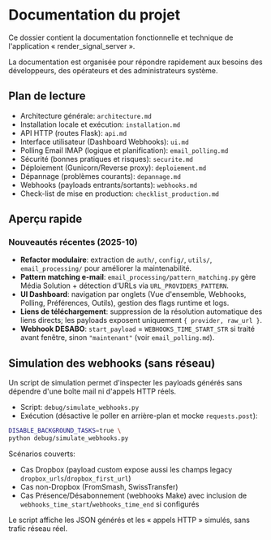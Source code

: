 # Documentation du projet

Ce dossier contient la documentation fonctionnelle et technique de l'application « render_signal_server ».

La documentation est organisée pour répondre rapidement aux besoins des développeurs, des opérateurs et des administrateurs système.

## Plan de lecture

- Architecture générale: `architecture.md`
- Installation locale et exécution: `installation.md`
- API HTTP (routes Flask): `api.md`
- Interface utilisateur (Dashboard Webhooks): `ui.md`
- Polling Email IMAP (logique et planification): `email_polling.md`
- Sécurité (bonnes pratiques et risques): `securite.md`
- Déploiement (Gunicorn/Reverse proxy): `deploiement.md`
- Dépannage (problèmes courants): `depannage.md`
- Webhooks (payloads entrants/sortants): `webhooks.md`
- Check-list de mise en production: `checklist_production.md`

## Aperçu rapide

### Nouveautés récentes (2025-10)

- __Refactor modulaire__: extraction de `auth/`, `config/`, `utils/`, `email_processing/` pour améliorer la maintenabilité.
- __Pattern matching e-mail__: `email_processing/pattern_matching.py` gère Média Solution + détection d'URLs via `URL_PROVIDERS_PATTERN`.
- __UI Dashboard__: navigation par onglets (Vue d'ensemble, Webhooks, Polling, Préférences, Outils), gestion des flags runtime et logs.
- __Liens de téléchargement__: suppression de la résolution automatique des liens directs; les payloads exposent uniquement `{ provider, raw_url }`.
- __Webhook DESABO__: `start_payload` = `WEBHOOKS_TIME_START_STR` si traité avant fenêtre, sinon `"maintenant"` (voir `email_polling.md`).

## Simulation des webhooks (sans réseau)

Un script de simulation permet d'inspecter les payloads générés sans dépendre d'une boîte mail ni d'appels HTTP réels.

- Script: `debug/simulate_webhooks.py`
- Exécution (désactive le poller en arrière-plan et mocke `requests.post`):

```bash
DISABLE_BACKGROUND_TASKS=true \
python debug/simulate_webhooks.py
```

Scénarios couverts:
- Cas Dropbox (payload custom expose aussi les champs legacy `dropbox_urls`/`dropbox_first_url`)
- Cas non-Dropbox (FromSmash, SwissTransfer)
- Cas Présence/Désabonnement (webhooks Make) avec inclusion de `webhooks_time_start`/`webhooks_time_end` si configurés

Le script affiche les JSON générés et les « appels HTTP » simulés, sans trafic réseau réel.
